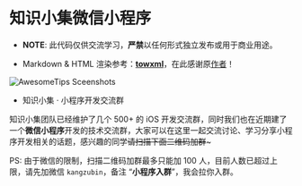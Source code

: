 # 知识小集微信小程序

* **NOTE**: 此代码仅供交流学习，**严禁**以任何形式独立发布或用于商业用途。

* Markdown & HTML 渲染参考：**[towxml](https://github.com/sbfkcel/towxml)**，在此感谢原[作者](https://github.com/sbfkcel)！

![AwesomeTips Sceenshots](https://file.kangzubin.com/iostips/WXApp-Screenshot.jpg)

* 知识小集 · 小程序开发交流群

知识小集团队已经维护了几个 500+ 的 iOS 开发交流群，同时我们也在近期建了一个**微信小程序**开发的技术交流群，大家可以在这里一起交流讨论、学习分享小程序开发相关的话题，感兴趣的同学~~请扫描下面二维码加群~~~

PS: 由于微信的限制，扫描二维码加群最多只能加 100 人，目前人数已超过上限，请先加微信 `kangzubin`，备注 “**小程序入群**”，我会拉你入群。

